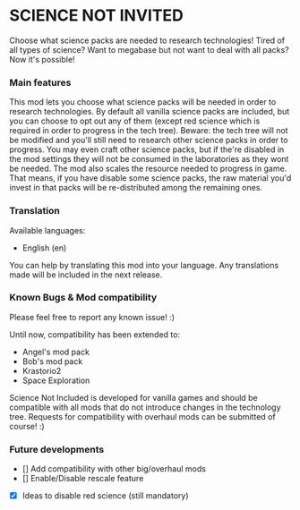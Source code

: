 # SCIENCE NOT INVITED
Choose what science packs are needed to research technologies! Tired of all types of science? Want to megabase but not want to deal with all packs? Now it's possible! 

### Main features
This mod lets you choose what science packs will be needed in order to research technologies. By default all vanilla science packs are included, but you can choose to opt out any of them (except red science which is required in order to progress in the tech tree). Beware: the tech tree will not be modified and you'll still need to research other science packs in order to progress. You may even craft other science packs, but if the're disabled in the mod settings they will not be consumed in the laboratories as they wont be needed. The mod also scales the resource needed to progress in game. That means, if you have disable some science packs, the raw material you'd invest in that packs will be re-distributed among the remaining ones.

### Translation
Available languages:
- English (en)

You can help by translating this mod into your language. Any translations made will be included in the next release.

### Known Bugs & Mod compatibility
Please feel free to report any known issue! :)

Until now, compatibility has been extended to:
- Angel's mod pack
- Bob's mod pack
- Krastorio2
- Space Exploration

Science Not Included is developed for vanilla games and should be compatible with all mods that do not introduce changes in the technology tree. Requests for compatibility with overhaul mods can be submitted of course! :)

### Future developments
- [] Add compatibility with other big/overhaul mods
- [] Enable/Disable rescale feature
- [x] Ideas to disable red science (still mandatory)